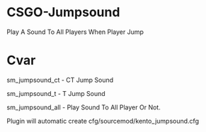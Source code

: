 # CSGO-Jumpsound

Play A Sound To All Players When Player Jump

# Cvar

sm_jumpsound_ct - CT Jump Sound

sm_jumpsound_t  - T Jump Sound

sm_jumpsound_all - Play Sound To All Player Or Not.

Plugin will automatic create cfg/sourcemod/kento_jumpsound.cfg

